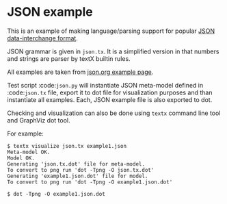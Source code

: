 # JSON example

This is an example of making language/parsing support for popular [JSON
data-interchange format](http://json.org/).

JSON grammar is given in `json.tx`. It is a simplified version in that numbers
and strings are parser by textX builtin rules.

All examples are taken from [json.org example
page](http://json.org/example.html).

Test script :code:`json.py` will instantiate JSON meta-model defined in
:code:`json.tx` file, export it to dot file for visualization purposes and than
instantiate all examples. Each, JSON example file is also exported to dot.

Checking and visualization can also be done using `textx` command line tool and
GraphViz dot tool.

For example:

```
$ textx visualize json.tx example1.json
Meta-model OK.
Model OK.
Generating 'json.tx.dot' file for meta-model.
To convert to png run 'dot -Tpng -O json.tx.dot'
Generating 'example1.json.dot' file for model.
To convert to png run 'dot -Tpng -O example1.json.dot'

$ dot -Tpng -O example1.json.dot
```
